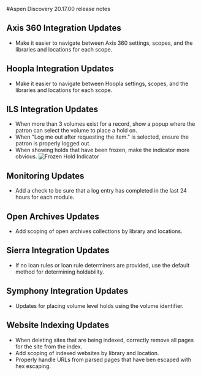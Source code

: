 #Aspen Discovery 20.17.00 release notes
## Axis 360 Integration Updates
- Make it easier to navigate between Axis 360 settings, scopes, and the libraries and locations for each scope. 

## Hoopla Integration Updates
- Make it easier to navigate between Hoopla settings, scopes, and the libraries and locations for each scope. 

## ILS Integration Updates
- When more than 3 volumes exist for a record, show a popup where the patron can select the volume to place a hold on. 
- When "Log me out after requesting the item." is selected, ensure the patron is properly logged out. 
- When showing holds that have been frozen, make the indicator more obvious. 
  ![Frozen Hold Indicator](/release_notes/images/20_17_00_frozen_hold_indicator.png)

## Monitoring Updates
- Add a check to be sure that a log entry has completed in the last 24 hours for each module. 

## Open Archives Updates
- Add scoping of open archives collections by library and locations. 

## Sierra Integration Updates
- If no loan rules or loan rule determiners are provided, use the default method for determining holdability. 

## Symphony Integration Updates
- Updates for placing volume level holds using the volume identifier.

## Website Indexing Updates
- When deleting sites that are being indexed, correctly remove all pages for the site from the index.
- Add scoping of indexed websites by library and location.
- Properly handle URLs from parsed pages that have ben escaped with hex escaping. 